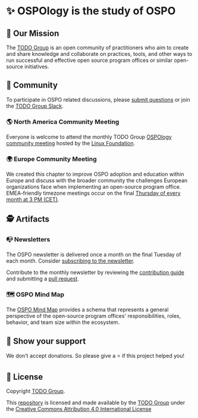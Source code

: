 # ✨ OSPOlogy is the study of OSPO

## 🚀 Our Mission

The [TODO Group](https://todogroup.org/) is an open community of practitioners who aim to create and share knowledge and collaborate on practices, tools, and other ways to run successful and effective open source program offices or similar open-source initiatives.

## 🦺 Community

To participate in OSPO related discussions, please [submit questions](https://github.com/todogruop/ospology/discussions/) or join the [TODO Group Slack](https://slack.todogroup.org/).

### 🌎 North America Community Meeting

Everyone is welcome to attend the monthly TODO Group [OSPOlogy community meeting](https://community.linuxfoundation.org/todo-group/) hosted by the [Linux Foundation](https://linuxfoundation.org/).

### 🌍 Europe Community Meeting

We created this chapter to improve OSPO adoption and education within Europe and discuss with the broader community the challenges European organizations face when implementing an open-source program office. EMEA-friendly timezone meetings occur on the final [Thursday of every month at 3 PM (CET)](https://community.linuxfoundation.org/todo-group-europe/).

## 🕵️ Artifacts

### 📭 Newsletters

The OSPO newsletter is delivered once a month on the final Tuesday of each month. Consider [subscribing to the newsletter](https://www.getrevue.co/profile/osponews/).

Contribute to the monthly newsletter by reviewing the [contribution guide](https://github.com/todogroup/ospology/tree/main/newsletter#how-to-contribute-to-osponews/) and submitting a [pull request](https://github.com/todogroup/ospology/compare/).

### 🗺 OSPO Mind Map

The [OSPO Mind Map](https://github.com/todogroup/ospology/tree/main/ospo-mindmap/) provides a schema that represents a general perspective of the open-source program offices' responsibilities, roles, behavior, and team size within the ecosystem.

## 💫 Show your support

We don't accept donations. So please give a ⭐️ if this project helped you!

## 📝 License

Copyright [TODO Group](https://todogroup.org/).

This [repository](https://github.com/todogroup/ospology/) is licensed and made available by the [TODO Group](https://todogroup.org/) under the [Creative Commons Attribution 4.0 International License](./LICENSE)
